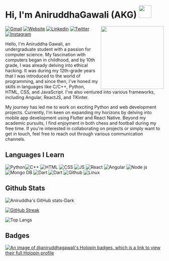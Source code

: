
# Hi, I'm AniruddhaGawali (AKG) <a href="https://aniruddhagawali.github.io/AniruddhaGawali/"><img src="https://media.giphy.com/media/hvRJCLFzcasrR4ia7z/giphy.gif" width="40"></a>

<img align='right' src='https://i.ibb.co/QkWYsXM/Pics-Art-05-30-05-41-22.png' width="200">



[![Gmail](https://img.shields.io/static/v1?style=flat-square&label=Gmail&message=aniruddhagawali05&color=db3c30&logo=gmail&logoColor=white)](mailto:aniruddhagawali05@gmail.com)
[![Website](https://img.shields.io/static/v1?style=flat-square&label=Webfolio&message=AKGSite&color=slateblue&&logoColor=white)](https://aniruddhagawali.vercel.app/)
[![Linkedin](https://img.shields.io/static/v1?style=flat-square&label=Linkedin&message=AniruddhaGawali&color=0961b9&logo=Linkedin&logoColor=white)](https://www.linkedin.com/in/aniruddha-gawali-617804230/)
[![Twitter](https://img.shields.io/static/v1?style=flat-square&label=Twitter&message=AniruddhaAKG&color=1d98e5&logo=twitter&logoColor=white)](https://twitter.com/AniruddhaAKG)
[![Instagram](https://img.shields.io/static/v1?style=flat-square&label=Instagram&message=@aniruddha.gawali&color=cf3b83&logo=Instagram&logoColor=white)](https://www.instagram.com/aniruddha.gawali/)

Hello, I'm Aniruddha Gawali, an undergraduate student with a passion for computer science. My fascination with computers began in childhood, and by 10th grade, I was already delving into ethical hacking. It was during my 12th-grade years that I was introduced to the world of programming, and since then, I've honed my skills in languages like C/C++, Python, HTML, CSS, and JavaScript. I've also ventured into various frameworks, including Angular, ReactJS, and TKinter.

My journey has led me to work on exciting Python and web development projects. Currently, I'm keen on expanding my horizons by delving into mobile app development using Flutter and React Native. Beyond my academic pursuits, I find enjoyment in both chess and football during my free time. If you're interested in collaborating on projects or simply want to get in touch, feel free to reach out through various communication channels.

## Languages I Learn

![Python](https://img.shields.io/static/v1?style=flat-square&label=Python&message=2020&color=292929&logo=Python)![C++](https://img.shields.io/static/v1?style=flat-square&label=C%2b%2b/C&message=2022&color=292929&logo=C%2b%2b&logoColor=darkblue&labelcolor=blue)  ![HTML](https://img.shields.io/static/v1?style=flat-square&label=HTML&message=2021&color=292929&logo=html5&logoColor=orange)  ![CSS](https://img.shields.io/static/v1?style=flat-square&label=CSS&message=2021&color=292929&logo=css3&logoColor=skyblue)  ![JS](https://img.shields.io/static/v1?style=flat-square&label=Javascript&message=2021&color=292929&logo=Javascript)  ![React](https://img.shields.io/static/v1?style=flat-square&label=React&message=2021&color=292929&logo=React)  ![Angular](https://img.shields.io/static/v1?style=flat-square&label=Angular&message=2021&color=292929&logo=Angular&logoColor=red) ![Node js](https://img.shields.io/static/v1?style=flat-square&label=NodeJs&message=2021&color=292929&logo=NodeJs&logoColor=green)![Mongo DB](https://img.shields.io/static/v1?style=flat-square&label=Mongodb&message=2022&color=292929&logo=Mongodb&logoColor=green) ![Dart](https://img.shields.io/static/v1?style=flat-square&label=Dart&message=2023&color=292929&logo=Dart&logoColor=lightblue) ![Dart](https://img.shields.io/static/v1?style=flat-square&label=Flutter&message=2023&color=292929&logo=flutter&logoColor=blue) ![Github](https://img.shields.io/static/v1?style=flat-square&label=Github&message=2019&color=292929&logo=Github)  ![Linux](https://img.shields.io/static/v1?style=flat-square&label=Linux&message=2019&color=292929&logo=Linux)
  
  ## Github Stats
![Aniruddha's GitHub stats-Dark](https://github-readme-stats.vercel.app/api?username=AniruddhaGawali&show_icons=true&theme=discord_old_blurple)

[![GitHub Streak](https://github-readme-streak-stats.herokuapp.com?user=AniruddhaGawali&theme=discord-old-blurple&border_radius=6&date_format=j%20M%5B%20Y%5D&card_width=600)](https://git.io/streak-stats)

![Top Langs](https://github-readme-stats.vercel.app/api/top-langs/?username=AniruddhaGawali&layout=donut&show_icons=true&theme=discord_old_blurple)

## Badges
[![An image of @aniruddhagawali's Holopin badges, which is a link to view their full Holopin profile](https://holopin.me/aniruddhagawali)](https://holopin.io/@aniruddhagawali)

